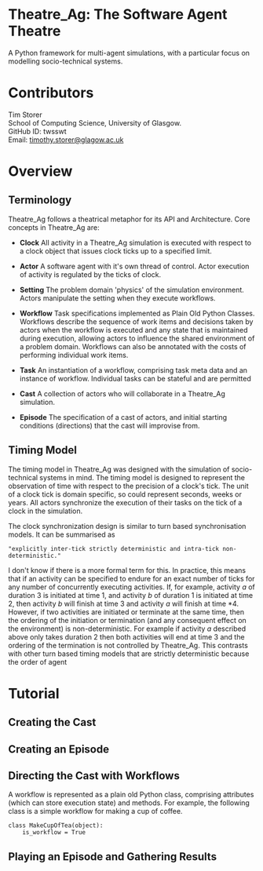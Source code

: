 
# Theatre_Ag: The Software Agent Theatre

A Python framework for multi-agent simulations, with a particular focus on modelling socio-technical systems.

# Contributors

Tim Storer<br/>
School of Computing Science, University of Glasgow.<br/>
GitHub ID: twsswt<br>
Email: [timothy.storer@glagow.ac.uk](mailto:timothy.storer@glagow.ac.uk)

# Overview

## Terminology

Theatre_Ag follows a theatrical metaphor for its API and Architecture.  Core concepts in Theatre_Ag are:

 * **Clock** All activity in a Theatre_Ag simulation is executed with respect to a clock object that issues clock ticks
   up to a specified limit.

 * **Actor** A software agent with it's own thread of control.  Actor execution of activity is regulated by the ticks of
   clock.

 * **Setting** The problem domain 'physics' of the simulation environment.  Actors manipulate the setting when
   they execute workflows.

 * **Workflow** Task specifications implemented as Plain Old Python Classes.  Workflows describe the sequence of work
   items
   and decisions taken by actors when the workflow is executed and any state that is maintained during execution,
   allowing actors to influence the shared environment of a problem domain.
   Workflows can also be annotated with the costs of performing individual work items.

 * **Task** An instantiation of a workflow, comprising task meta data and an instance of workflow.  Individual tasks can
   be stateful and are permitted

 * **Cast** A collection of actors who will collaborate in a Theatre_Ag simulation.

 * **Episode** The specification of a cast of actors, and initial starting conditions (directions) that the cast will
   improvise from.

## Timing Model

The timing model in Theatre_Ag was designed with the simulation of socio-technical systems in mind. The timing model is
designed to represent the observation of time with respect to the
precision of a clock's tick.  The unit of a clock tick is domain specific, so could represent seconds, weeks or years.
All actors synchronize the execution of their tasks on the tick of a clock in the simulation.

The clock synchronization design is similar to turn based synchronisation models. It can be summarised as

    "explicitly inter-tick strictly deterministic and intra-tick non-deterministic."

I don't know if there is a more formal term for this. In practice, this means that if an activity
can be specified to endure for an exact number of ticks for any number of concurrently executing activities.  If, for
example, activity *a* of duration 3 is initiated at time 1, and activity *b* of duration 1 is initiated at time 2,
then  activity *b* will finish at time 3 and activity *a* will finish at time *4.  However, if two activities are
 initiated or terminate at the same time, then the ordering of the initiation or
termination (and any consequent effect on the environment) is non-deterministic.  For example if activity *a* described
above only takes duration 2 then both activities will end at time 3 and the ordering of the termination is not
controlled by Theatre_Ag.  This contrasts with other turn based timing models that are strictly deterministic because
the order of agent

# Tutorial

## Creating the Cast

## Creating an Episode

## Directing the Cast with Workflows

A workflow is represented as a plain old Python class, comprising attributes (which can store execution state) and
methods.  For example, the following class is a simple workflow for making a cup of coffee.

    class MakeCupOfTea(object):
        is_workflow = True

## Playing an Episode and Gathering Results
